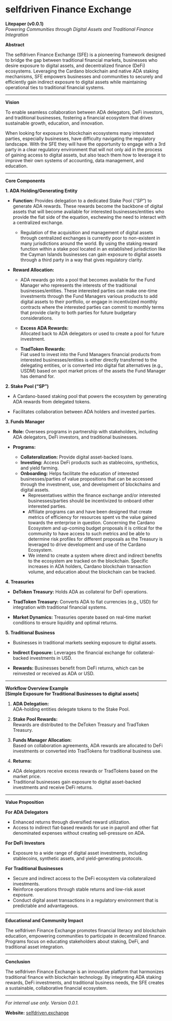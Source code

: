 # **selfdriven Finance Exchange**  
**Litepaper (v0.0.1)**  
*Powering Communities through Digital Assets and Traditional Finance Integration*

**Abstract**

The selfdriven Finance Exchange (SFE) is a pioneering framework designed to bridge the gap between traditional financial markets, businesses who desire exposure to digital assets, and decentralized finance (DeFi) ecosystems. Leveraging the Cardano blockchain and native ADA staking mechanisms, SFE empowers businesses and communities to securely and efficiently gain indirect exposure to digital assets while maintaining operational ties to traditional financial systems.

---

**Vision**

To enable seamless collaboration between ADA delegators, DeFi investors, and traditional businesses, fostering a financial ecosystem that drives sustainable growth, education, and innovation.

When looking for exposure to blockchain ecosystems many interested parties, especially businesses, have difficulty navigating the regulatory landscape. With the SFE they will have the opportunity to engage with a 3rd party in a clear regulatory environment that will not only aid in the process of gaining access to digital assets, but also teach them how to leverage it to improve their own systems of accounting, data management, and education.

---

**Core Components**

**1\. ADA Holding/Generating Entity**

* **Function:** Provides delegation to a dedicated Stake Pool (*“SP”*) to generate ADA rewards.  These rewards become the backbone of digital assets that will become available for interested businesses/entities who provide the fiat side of the equation, eschewing the need to interact with a centralized exchange.


  * Regulation of the acquisition and management of digital assets through centralized exchanges is currently poor to non-existent in many jurisdictions around the world.  By using the staking reward function within a stake pool located in an established jurisdiction like the Cayman Islands businesses can gain exposure to digital assets through a third party in a way that gives regulatory clarity.

* **Reward Allocation:**  
  * ADA rewards go into a pool that becomes available for the Fund Manager who represents the interests of the traditional businesses/entities.  These interested parties can make one-time investments through the Fund Managers various products to add digital assets to their portfolio, or engage in incentivized monthly contracts where the interested parties can commit to monthly terms that provide clarity to both parties for future budgetary considerations. 

  * **Excess ADA Rewards:**  
    Allocated back to ADA delegators or used to create a pool for future investment.  
  * **TradToken Rewards:**  
    Fiat used to invest into the Fund Managers financial products from interested businesses/entities is either directly transferred to the delegating entities, or is converted into digital fiat alternatives (e.g., USDM) based on spot market prices of the assets the Fund Manager has demand for.

**2\. Stake Pool (“SP”)**

* A Cardano-based staking pool that powers the ecosystem by generating ADA rewards from delegated tokens.

* Facilitates collaboration between ADA holders and invested parties.

**3\. Funds Manager**

* **Role:** Oversees programs in partnership with stakeholders, including ADA delegators, DeFi investors, and traditional businesses.

* **Programs:**

  * **Collateralization:** Provide digital asset-backed loans.  
  * **Investing:** Access DeFi products such as stablecoins, synthetics, and yield farming.  
  * **Onboarding:** Helps facilitate the education of interested businesses/parties of value propositions that can be accessed through the investment, use, and development of blockchains and digital assets.  
    * Representatives within the finance exchange and/or interested businesses/parties should be incentivized to onboard other interested parties.    
    * Affiliate programs can and have been designed that create metrics of efficiency for resources spent vs the value gained towards the enterprise in question.  Concerning the Cardano Ecosystem and up-coming budget proposals it is critical for the community to have access to such metrics and be able to determine risk profiles for different proposals as the Treasury is leveraged to drive development and use of the Cardano Ecosystem.    
    * We intend to create a system where direct and indirect benefits to the ecosystem are tracked on the blockchain. Specific increases in ADA holders, Cardano blockchain transaction volume, and education about the blockchain can be tracked.

**4\. Treasuries**

* **DeToken Treasury:** Holds ADA as collateral for DeFi operations.

* **TradToken Treasury:** Converts ADA to fiat currencies (e.g., USD) for integration with traditional financial systems.

* **Market Dynamics:** Treasuries operate based on real-time market conditions to ensure liquidity and optimal returns.

**5\. Traditional Business**

* Businesses in traditional markets seeking exposure to digital assets.

* **Indirect Exposure:** Leverages the financial exchange for collateral-backed investments in USD.

* **Rewards:** Businesses benefit from DeFi returns, which can be reinvested or received as ADA or USD.

---

**Workflow Overview Example**  
**\[Simple Exposure for Traditional Businesses to digital assets\]**

1. **ADA Delegation:**  
   ADA-holding entities delegate tokens to the Stake Pool.

2. **Stake Pool Rewards:**  
   Rewards are distributed to the DeToken Treasury and TradToken Treasury.

3. **Funds Manager Allocation:**  
   Based on collaboration agreements, ADA rewards are allocated to DeFi investments or converted into TradTokens for traditional business use.

4. **Returns:**

* ADA delegators receive excess rewards or TradTokens based on the market price.  
* Traditional businesses gain exposure to digital asset-backed investments and receive DeFi returns.

---

**Value Proposition**

**For ADA Delegators**

* Enhanced returns through diversified reward utilization.  
* Access to indirect fiat-based rewards for use in payroll and other fiat denominated expenses without creating sell-pressure on ADA.

**For DeFi Investors**

* Exposure to a wide range of digital asset investments, including stablecoins, synthetic assets, and yield-generating protocols.

**For Traditional Businesses**

* Secure and indirect access to the DeFi ecosystem via collateralized investments.  
* Reinforce operations through stable returns and low-risk asset exposure.  
* Conduct digital asset transactions in a regulatory environment that is predictable and advantageous.

---

**Educational and Community Impact**

The selfdriven Finance Exchange promotes financial literacy and blockchain education, empowering communities to participate in decentralized finance. Programs focus on educating stakeholders about staking, DeFi, and traditional asset integration.

---

**Conclusion**

The selfdriven Finance Exchange is an innovative platform that harmonizes traditional finance with blockchain technology. By integrating ADA staking rewards, DeFi investments, and traditional business needs, the SFE creates a sustainable, collaborative financial ecosystem.

---

*For internal use only. Version 0.0.1.*

**Website:** [selfdriven.exchange](https://selfdriven.finance)
